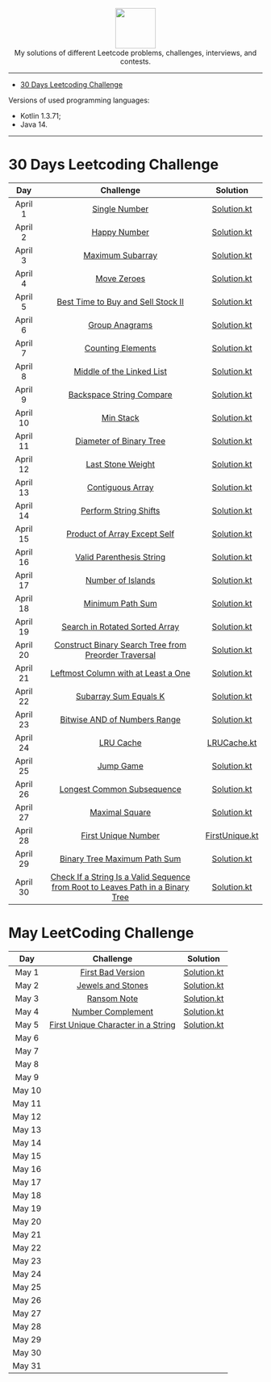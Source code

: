 <p align="center">
    <a href="https://leetcode.com/xploid/">
        <img height=80 src="https://leetcode.com/static/webpack_bundles/images/logo-dark.e99485d9b.svg">
    </a>
    <br>My solutions of different Leetcode problems, challenges, interviews, and contests.
</p>

---

* [30 Days Leetcoding Challenge](#30-days-leetcoding-challenge)

Versions of used programming languages:
* Kotlin 1.3.71;
* Java 14.

---

# 30 Days Leetcoding Challenge

|     Day    |                                                                                 Challenge                                                                                  |                                                              Solution                                                             |
|:----------:|:--------------------------------------------------------------------------------------------------------------------------------------------------------------------------:|:---------------------------------------------------------------------------------------------------------------------------------:|
|  April 1   | [Single Number](https://leetcode.com/explore/challenge/card/30-day-leetcoding-challenge/528/week-1/3283/)                                                                  | [Solution.kt](https://github.com/alexey-agafonov/leetcode/tree/master/30-days-leetcoding-challenge/April%201/src/Solution.kt)     |
|  April 2   | [Happy Number](https://leetcode.com/explore/challenge/card/30-day-leetcoding-challenge/528/week-1/3284/)                                                                   | [Solution.kt](https://github.com/alexey-agafonov/leetcode/tree/master/30-days-leetcoding-challenge/April%202/src/Solution.kt)     |
|  April 3   | [Maximum Subarray](https://leetcode.com/explore/challenge/card/30-day-leetcoding-challenge/528/week-1/3285/)                                                               | [Solution.kt](https://github.com/alexey-agafonov/leetcode/tree/master/30-days-leetcoding-challenge/April%203/src/Solution.kt)     |
|  April 4   | [Move Zeroes](https://leetcode.com/explore/challenge/card/30-day-leetcoding-challenge/528/week-1/3286/)                                                                    | [Solution.kt](https://github.com/alexey-agafonov/leetcode/tree/master/30-days-leetcoding-challenge/April%204/src/Solution.kt)     |
|  April 5   | [Best Time to Buy and Sell Stock II](https://leetcode.com/explore/challenge/card/30-day-leetcoding-challenge/528/week-1/3287/)                                             | [Solution.kt](https://github.com/alexey-agafonov/leetcode/tree/master/30-days-leetcoding-challenge/April%205/src/Solution.kt)     |
|  April 6   | [Group Anagrams](https://leetcode.com/explore/challenge/card/30-day-leetcoding-challenge/528/week-1/3288/)                                                                 | [Solution.kt](https://github.com/alexey-agafonov/leetcode/tree/master/30-days-leetcoding-challenge/April%206/src/Solution.kt)     |
|  April 7   | [Counting Elements](https://leetcode.com/explore/featured/card/30-day-leetcoding-challenge/528/week-1/3289/)                                                               | [Solution.kt](https://github.com/alexey-agafonov/leetcode/tree/master/30-days-leetcoding-challenge/April%207/src/Solution.kt)     |
|  April 8   | [Middle of the Linked List](https://leetcode.com/explore/featured/card/30-day-leetcoding-challenge/529/week-2/3290/)                                                       | [Solution.kt](https://github.com/alexey-agafonov/leetcode/tree/master/30-days-leetcoding-challenge/April%208/src/Solution.kt)     |
|  April 9   | [Backspace String Compare](https://leetcode.com/explore/featured/card/30-day-leetcoding-challenge/529/week-2/3291/)                                                        | [Solution.kt](https://github.com/alexey-agafonov/leetcode/tree/master/30-days-leetcoding-challenge/April%209/src/Solution.kt)     |
|  April 10  | [Min Stack](https://leetcode.com/explore/featured/card/30-day-leetcoding-challenge/529/week-2/3292/)                                                                       | [Solution.kt](https://github.com/alexey-agafonov/leetcode/tree/master/30-days-leetcoding-challenge/April%2010/src/Solution.kt)    |
|  April 11  | [Diameter of Binary Tree](https://leetcode.com/explore/featured/card/30-day-leetcoding-challenge/529/week-2/3293/)                                                         | [Solution.kt](https://github.com/alexey-agafonov/leetcode/tree/master/30-days-leetcoding-challenge/April%2011/src/Solution.kt)    |
|  April 12  | [Last Stone Weight](https://leetcode.com/explore/featured/card/30-day-leetcoding-challenge/529/week-2/3297/)                                                               | [Solution.kt](https://github.com/alexey-agafonov/leetcode/tree/master/30-days-leetcoding-challenge/April%2012/src/Solution.kt)    |
|  April 13  | [Contiguous Array](https://leetcode.com/explore/featured/card/30-day-leetcoding-challenge/529/week-2/3298/)                                                                | [Solution.kt](https://github.com/alexey-agafonov/leetcode/tree/master/30-days-leetcoding-challenge/April%2013/src/Solution.kt)    |
|  April 14  | [Perform String Shifts](https://leetcode.com/explore/featured/card/30-day-leetcoding-challenge/529/week-2/3299/)                                                           | [Solution.kt](https://github.com/alexey-agafonov/leetcode/tree/master/30-days-leetcoding-challenge/April%2014/src/Solution.kt)    |
|  April 15  | [Product of Array Except Self](https://leetcode.com/explore/featured/card/30-day-leetcoding-challenge/530/week-3/3300/)                                                    | [Solution.kt](https://github.com/alexey-agafonov/leetcode/tree/master/30-days-leetcoding-challenge/April%2015/src/Solution.kt)    |
|  April 16  | [Valid Parenthesis String](https://leetcode.com/explore/featured/card/30-day-leetcoding-challenge/530/week-3/3301/)                                                        | [Solution.kt](https://github.com/alexey-agafonov/leetcode/tree/master/30-days-leetcoding-challenge/April%2016/src/Solution.kt)    |  
|  April 17  | [Number of Islands](https://leetcode.com/explore/featured/card/30-day-leetcoding-challenge/530/week-3/3302/)                                                               | [Solution.kt](https://github.com/alexey-agafonov/leetcode/tree/master/30-days-leetcoding-challenge/April%2017/src/Solution.kt)    |
|  April 18  | [Minimum Path Sum](https://leetcode.com/explore/featured/card/30-day-leetcoding-challenge/530/week-3/3303/)                                                                | [Solution.kt](https://github.com/alexey-agafonov/leetcode/tree/master/30-days-leetcoding-challenge/April%2018/src/Solution.kt)    |
|  April 19  | [Search in Rotated Sorted Array](https://leetcode.com/explore/challenge/card/30-day-leetcoding-challenge/530/week-3/3304/)                                                 | [Solution.kt](https://github.com/alexey-agafonov/leetcode/tree/master/30-days-leetcoding-challenge/April%2019/src/Solution.kt)    |
|  April 20  | [Construct Binary Search Tree from Preorder Traversal](https://leetcode.com/explore/challenge/card/30-day-leetcoding-challenge/530/week-3/3305/)                           | [Solution.kt](https://github.com/alexey-agafonov/leetcode/tree/master/30-days-leetcoding-challenge/April%2020/src/Solution.kt)    |
|  April 21  | [Leftmost Column with at Least a One](https://leetcode.com/explore/challenge/card/30-day-leetcoding-challenge/530/week-3/3306/)                                            | [Solution.kt](https://github.com/alexey-agafonov/leetcode/tree/master/30-days-leetcoding-challenge/April%2021/src/Solution.kt)    |
|  April 22  | [Subarray Sum Equals K](https://leetcode.com/explore/featured/card/30-day-leetcoding-challenge/531/week-4/3307/)                                                           | [Solution.kt](https://github.com/alexey-agafonov/leetcode/tree/master/30-days-leetcoding-challenge/April%2022/src/Solution.kt)    |
|  April 23  | [Bitwise AND of Numbers Range](https://leetcode.com/explore/challenge/card/30-day-leetcoding-challenge/531/week-4/3308/)                                                   | [Solution.kt](https://github.com/alexey-agafonov/leetcode/tree/master/30-days-leetcoding-challenge/April%2023/src/Solution.kt)    |
|  April 24  | [LRU Cache](https://leetcode.com/explore/featured/card/30-day-leetcoding-challenge/531/week-4/3309/)                                                                       | [LRUCache.kt](https://github.com/alexey-agafonov/leetcode/tree/master/30-days-leetcoding-challenge/April%2024/src/Solution.kt)    |
|  April 25  | [Jump Game](https://leetcode.com/explore/featured/card/30-day-leetcoding-challenge/531/week-4/3310/)                                                                       | [Solution.kt](https://github.com/alexey-agafonov/leetcode/tree/master/30-days-leetcoding-challenge/April%2025/src/Solution.kt)    |
|  April 26  | [Longest Common Subsequence](https://leetcode.com/explore/featured/card/30-day-leetcoding-challenge/531/week-4/3311/)                                                      | [Solution.kt](https://github.com/alexey-agafonov/leetcode/tree/master/30-days-leetcoding-challenge/April%2026/src/Solution.kt)    |
|  April 27  | [Maximal Square](https://leetcode.com/explore/featured/card/30-day-leetcoding-challenge/531/week-4/3312/)                                                                  | [Solution.kt](https://github.com/alexey-agafonov/leetcode/tree/master/30-days-leetcoding-challenge/April%2027/src/Solution.kt)    |
|  April 28  | [First Unique Number](https://leetcode.com/explore/featured/card/30-day-leetcoding-challenge/531/week-4/3313/)                                                             | [FirstUnique.kt](https://github.com/alexey-agafonov/leetcode/tree/master/30-days-leetcoding-challenge/April%2028/src/Solution.kt) |
|  April 29  | [Binary Tree Maximum Path Sum](https://leetcode.com/explore/featured/card/30-day-leetcoding-challenge/532/week-5/3314/)                                                    | [Solution.kt](https://github.com/alexey-agafonov/leetcode/tree/master/30-days-leetcoding-challenge/April%2029/src/Solution.kt)    |
|  April 30  | [Check If a String Is a Valid Sequence from Root to Leaves Path in a Binary Tree](https://leetcode.com/explore/featured/card/30-day-leetcoding-challenge/532/week-5/3315/) | [Solution.kt](https://github.com/alexey-agafonov/leetcode/tree/master/30-days-leetcoding-challenge/April%2030/src/Solution.kt)    |

# May LeetCoding Challenge

|    Day   |                                                                                  Challenge                                                                                 |                                                              Solution                                                             |
|:--------:|:--------------------------------------------------------------------------------------------------------------------------------------------------------------------------:|:---------------------------------------------------------------------------------------------------------------------------------:|
|  May 1   | [First Bad Version](https://leetcode.com/explore/challenge/card/may-leetcoding-challenge/534/week-1-may-1st-may-7th/3316/)                                                 | [Solution.kt](https://github.com/alexey-agafonov/leetcode/tree/master/30-days-leetcoding-challenge/May%201/src/Solution.kt)       |
|  May 2   | [Jewels and Stones](https://leetcode.com/explore/challenge/card/may-leetcoding-challenge/534/week-1-may-1st-may-7th/3317/)                                                 | [Solution.kt](https://github.com/alexey-agafonov/leetcode/tree/master/30-days-leetcoding-challenge/May%202/src/Solution.kt)       |
|  May 3   | [Ransom Note](https://leetcode.com/explore/featured/card/may-leetcoding-challenge/534/week-1-may-1st-may-7th/3318/)                                                        | [Solution.kt](https://github.com/alexey-agafonov/leetcode/tree/master/30-days-leetcoding-challenge/May%203/src/Solution.kt)       |
|  May 4   | [Number Complement](https://leetcode.com/explore/challenge/card/may-leetcoding-challenge/534/week-1-may-1st-may-7th/3319/)                                                 | [Solution.kt](https://github.com/alexey-agafonov/leetcode/tree/master/30-days-leetcoding-challenge/May%204/src/Solution.kt)       |
|  May 5   | [First Unique Character in a String](https://leetcode.com/explore/challenge/card/may-leetcoding-challenge/534/week-1-may-1st-may-7th/3320/)                                | [Solution.kt](https://github.com/alexey-agafonov/leetcode/tree/master/30-days-leetcoding-challenge/May%205/src/Solution.kt)       |
|  May 6   | | |
|  May 7   | | |
|  May 8   | | |
|  May 9   | | |
|  May 10  | | |
|  May 11  | | |
|  May 12  | | |
|  May 13  | | |
|  May 14  | | |
|  May 15  | | |
|  May 16  | | |  
|  May 17  | | |
|  May 18  | | |
|  May 19  | | |
|  May 20  | | |
|  May 21  | | |
|  May 22  | | |
|  May 23  | | |
|  May 24  | | |
|  May 25  | | |
|  May 26  | | |
|  May 27  | | |
|  May 28  | | |
|  May 29  | | |
|  May 30  | | |
|  May 31  | | |